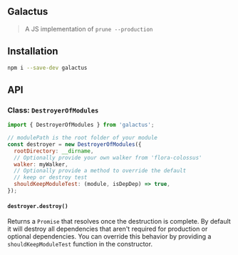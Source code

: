 Galactus
-----------

> A JS implementation of `prune --production`

## Installation

```bash
npm i --save-dev galactus
```

## API

### Class: `DestroyerOfModules`

```js
import { DestroyerOfModules } from 'galactus';

// modulePath is the root folder of your module
const destroyer = new DestroyerOfModules({
  rootDirectory: __dirname,
  // Optionally provide your own walker from 'flora-colossus'
  walker: myWalker,
  // Optionally provide a method to override the default
  // keep or destroy test
  shouldKeepModuleTest: (module, isDepDep) => true,
});
```

#### `destroyer.destroy()`

Returns a `Promise` that resolves once the destruction is complete. By default
it will destroy all dependencies that aren't required for production or
optional dependencies. You can override this behavior by providing a
`shouldKeepModuleTest` function in the constructor.